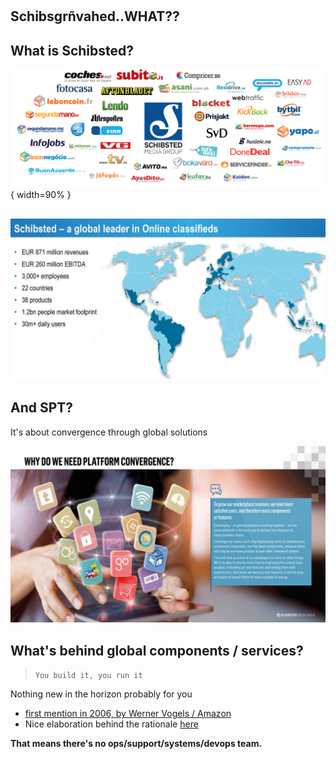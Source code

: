 #

## Schibsgrñvahed..WHAT?? 

## What is Schibsted?

![](schisbtedOverview.png){ width=90% }

## 

![](online-classifieds-leader.jpg)

## And SPT?

It's about convergence through global solutions

![](Convergence.jpg)

## What's behind global components / services?

> `You build it, you run it`
    
Nothing new in the horizon probably for you 

* [first mention in 2006, by Werner Vogels / Amazon](https://queue.acm.org/detail.cfm?id=1142065)
* Nice elaboration behind the rationale [here](https://www.slideshare.net/ufried/the-truth-about-you-build-it-you-run-it)

**That means there's no ops/support/systems/devops team.** 
